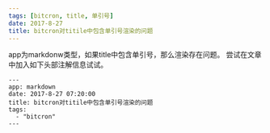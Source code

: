 ```yaml
---
tags: [bitcron, title, 单引号]
date: 2017-8-27
title: bitcron对titile中包含单引号渲染的问题
---
```


app为markdonw类型，如果title中包含单引号，那么渲染存在问题。
尝试在文章中加入如下头部注解信息试试。

```
---
app: markdown
date: 2017-8-27 07:20:00
title: bitcron对titile中包含单引号渲染的问题
tags:
  - "bitcron"
---
```